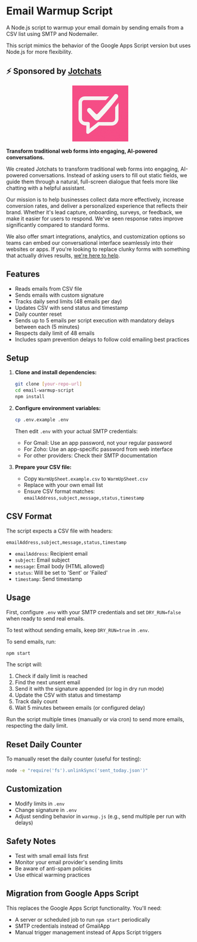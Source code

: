 # Email Warmup Script

A Node.js script to warmup your email domain by sending emails from a CSV list using SMTP and Nodemailer.

This script mimics the behavior of the Google Apps Script version but uses Node.js for more flexibility.

## ⚡ Sponsored by [Jotchats](https://jotchats.com)

<div align="center">
  <a href="https://jotchats.com">
    <img src="jotchats-logo.jpg" alt="Jotchats Logo" width="150" height="auto">
  </a>
</div>

**Transform traditional web forms into engaging, AI-powered conversations.**

We created Jotchats to transform traditional web forms into engaging, AI-powered conversations. Instead of asking users to fill out static fields, we guide them through a natural, full-screen dialogue that feels more like chatting with a helpful assistant.

Our mission is to help businesses collect data more effectively, increase conversion rates, and deliver a personalized experience that reflects their brand. Whether it's lead capture, onboarding, surveys, or feedback, we make it easier for users to respond. We've seen response rates improve significantly compared to standard forms.

We also offer smart integrations, analytics, and customization options so teams can embed our conversational interface seamlessly into their websites or apps. If you're looking to replace clunky forms with something that actually drives results, [we're here to help](https://jotchats.com).

## Features

- Reads emails from CSV file
- Sends emails with custom signature
- Tracks daily send limits (48 emails per day)
- Updates CSV with send status and timestamp
- Daily counter reset
- Sends up to 5 emails per script execution with mandatory delays between each (5 minutes)
- Respects daily limit of 48 emails
- Includes spam prevention delays to follow cold emailing best practices

## Setup

1. **Clone and install dependencies:**
   ```bash
   git clone [your-repo-url]
   cd email-warmup-script
   npm install
   ```

2. **Configure environment variables:**
   ```bash
   cp .env.example .env
   ```
   Then edit `.env` with your actual SMTP credentials:
   - For Gmail: Use an app password, not your regular password
   - For Zoho: Use an app-specific password from web interface
   - For other providers: Check their SMTP documentation

3. **Prepare your CSV file:**
   - Copy `WarmUpSheet.example.csv` to `WarmUpSheet.csv`
   - Replace with your own email list
   - Ensure CSV format matches: `emailAddress,subject,message,status,timestamp`

## CSV Format

The script expects a CSV file with headers:
```
emailAddress,subject,message,status,timestamp
```

- `emailAddress`: Recipient email
- `subject`: Email subject
- `message`: Email body (HTML allowed)
- `status`: Will be set to 'Sent' or 'Failed'
- `timestamp`: Send timestamp

## Usage

First, configure `.env` with your SMTP credentials and set `DRY_RUN=false` when ready to send real emails.

To test without sending emails, keep `DRY_RUN=true` in `.env`.

To send emails, run:
```bash
npm start
```

The script will:
1. Check if daily limit is reached
2. Find the next unsent email
3. Send it with the signature appended (or log in dry run mode)
4. Update the CSV with status and timestamp
5. Track daily count
6. Wait 5 minutes between emails (or configured delay)

Run the script multiple times (manually or via cron) to send more emails, respecting the daily limit.

## Reset Daily Counter

To manually reset the daily counter (useful for testing):
```bash
node -e "require('fs').unlinkSync('sent_today.json')"
```

## Customization

- Modify limits in `.env`
- Change signature in `.env`
- Adjust sending behavior in `warmup.js` (e.g., send multiple per run with delays)

## Safety Notes

- Test with small email lists first
- Monitor your email provider's sending limits
- Be aware of anti-spam policies
- Use ethical warming practices

## Migration from Google Apps Script

This replaces the Google Apps Script functionality. You'll need:
- A server or scheduled job to run `npm start` periodically
- SMTP credentials instead of GmailApp
- Manual trigger management instead of Apps Script triggers
